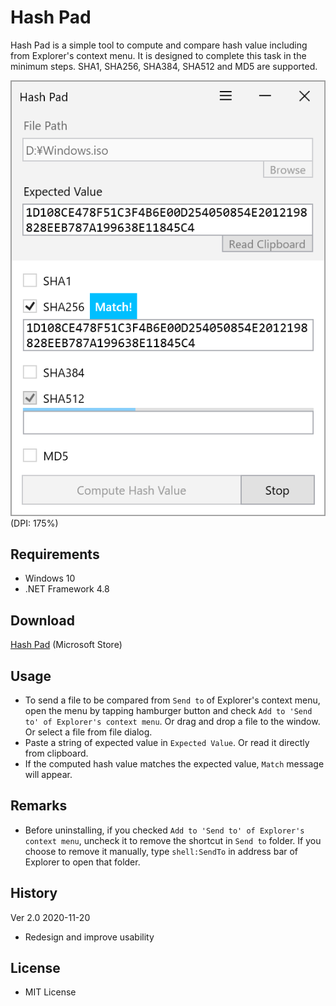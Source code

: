 ﻿# Hash Pad

Hash Pad is a simple tool to compute and compare hash value including from Explorer's context menu. It is designed to complete this task in the minimum steps. SHA1, SHA256, SHA384, SHA512 and MD5 are supported.

![Screenshot](Images/Screenshot_main.png)<br>
(DPI: 175%)

## Requirements

 * Windows 10
 * .NET Framework 4.8

## Download

[Hash Pad](https://www.microsoft.com/store/apps/9nrdj8214gbt) (Microsoft Store)

## Usage

 - To send a file to be compared from `Send to` of Explorer's context menu, open the menu by tapping hamburger button and check `Add to 'Send to' of Explorer's context menu`. Or drag and drop a file to the window. Or  select a file from file dialog.
 - Paste a string of expected value in `Expected Value`. Or read it directly from clipboard.
 - If the computed hash value matches the expected value, `Match` message will appear.

## Remarks

 - Before uninstalling, if you checked `Add to 'Send to' of Explorer's context menu`, uncheck it to remove the shortcut in `Send to` folder. If you choose to remove it manually, type `shell:SendTo` in address bar of Explorer to open that folder.

## History

Ver 2.0 2020-11-20

- Redesign and improve usability

## License

 - MIT License
